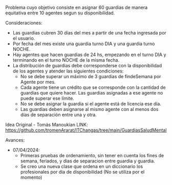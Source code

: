 Problema cuyo objetivo consiste en asignar 60 guardias de manera equitativa entre 10 agentes segun su disponibilidad.

Consideraciones:

- Las guardias cubren 30 días del mes a partir de una fecha ingresada por el usuario.
- Por fecha del mes existe una guardia turno DIA y una guardia turno NOCHE.
- Hay agentes que hacen guardias de 24 hs, empezando en el turno DIA y terminando en el turno NOCHE de la misma fecha.
- La distribución de guardias debe corresponderse con la disponibilidad de los agentes y atender las siguientes condiciones:
  * No se debe superar un máximo de 3 guardias de findeSemana por Agente por mes.
  * Cada agente tiene un crédito que se corresponde con la cantidad de guardias que quiere hacer. Las guardias asignadas a ese agente no puede superar ese límite.
  * No se debe asignar la guardia si el agente está de licencia ese día.
  * Las guardias deben asignarse al mismo agente con al menos dos días de separación entre una y otra.



Idea Original - Tomás Manoukian
LINK: https://github.com/tromenArarat/ITChangas/tree/main/GuardiasSaludMental

Avances:
- 07/04/2024: 
  * Primeras pruebas de ordenamiento, sin tener en cuenta los fines de semana, feriados, 
    y dias de separacion entre guardia y guardia.
  * Se creo una nueva clase que ordena en un diccionario los profesionales por dia de disponibilidad
    (No se utiliza por el momento)